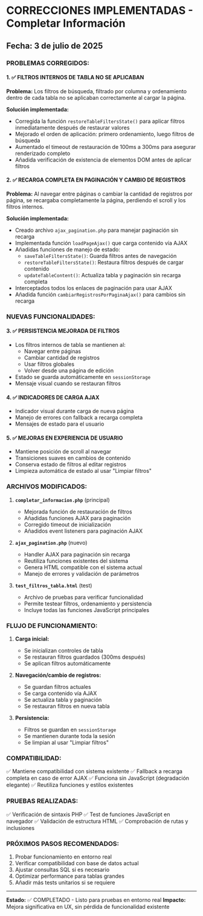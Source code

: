 # CORRECCIONES IMPLEMENTADAS - Completar Información

## Fecha: 3 de julio de 2025

### PROBLEMAS CORREGIDOS:

#### 1. ✅ FILTROS INTERNOS DE TABLA NO SE APLICABAN
**Problema:** Los filtros de búsqueda, filtrado por columna y ordenamiento dentro de cada tabla no se aplicaban correctamente al cargar la página.

**Solución implementada:**
- Corregida la función `restoreTableFiltersState()` para aplicar filtros inmediatamente después de restaurar valores
- Mejorado el orden de aplicación: primero ordenamiento, luego filtros de búsqueda
- Aumentado el timeout de restauración de 100ms a 300ms para asegurar renderizado completo
- Añadida verificación de existencia de elementos DOM antes de aplicar filtros

#### 2. ✅ RECARGA COMPLETA EN PAGINACIÓN Y CAMBIO DE REGISTROS
**Problema:** Al navegar entre páginas o cambiar la cantidad de registros por página, se recargaba completamente la página, perdiendo el scroll y los filtros internos.

**Solución implementada:**
- Creado archivo `ajax_pagination.php` para manejar paginación sin recarga
- Implementada función `loadPageAjax()` que carga contenido vía AJAX
- Añadidas funciones de manejo de estado:
  - `saveTableFiltersState()`: Guarda filtros antes de navegación
  - `restoreTableFiltersState()`: Restaura filtros después de cargar contenido
  - `updateTableContent()`: Actualiza tabla y paginación sin recarga completa
- Interceptados todos los enlaces de paginación para usar AJAX
- Añadida función `cambiarRegistrosPorPaginaAjax()` para cambios sin recarga

### NUEVAS FUNCIONALIDADES:

#### 3. ✅ PERSISTENCIA MEJORADA DE FILTROS
- Los filtros internos de tabla se mantienen al:
  - Navegar entre páginas
  - Cambiar cantidad de registros
  - Usar filtros globales
  - Volver desde una página de edición
- Estado se guarda automáticamente en `sessionStorage`
- Mensaje visual cuando se restauran filtros

#### 4. ✅ INDICADORES DE CARGA AJAX
- Indicador visual durante carga de nueva página
- Manejo de errores con fallback a recarga completa
- Mensajes de estado para el usuario

#### 5. ✅ MEJORAS EN EXPERIENCIA DE USUARIO
- Mantiene posición de scroll al navegar
- Transiciones suaves en cambios de contenido
- Conserva estado de filtros al editar registros
- Limpieza automática de estado al usar "Limpiar filtros"

### ARCHIVOS MODIFICADOS:

1. **`completar_informacion.php`** (principal)
   - Mejorada función de restauración de filtros
   - Añadidas funciones AJAX para paginación
   - Corregido timeout de inicialización
   - Añadidos event listeners para paginación AJAX

2. **`ajax_pagination.php`** (nuevo)
   - Handler AJAX para paginación sin recarga
   - Reutiliza funciones existentes del sistema
   - Genera HTML compatible con el sistema actual
   - Manejo de errores y validación de parámetros

3. **`test_filtros_tabla.html`** (test)
   - Archivo de pruebas para verificar funcionalidad
   - Permite testear filtros, ordenamiento y persistencia
   - Incluye todas las funciones JavaScript principales

### FLUJO DE FUNCIONAMIENTO:

1. **Carga inicial:**
   - Se inicializan controles de tabla
   - Se restauran filtros guardados (300ms después)
   - Se aplican filtros automáticamente

2. **Navegación/cambio de registros:**
   - Se guardan filtros actuales
   - Se carga contenido vía AJAX
   - Se actualiza tabla y paginación
   - Se restauran filtros en nueva tabla

3. **Persistencia:**
   - Filtros se guardan en `sessionStorage`
   - Se mantienen durante toda la sesión
   - Se limpian al usar "Limpiar filtros"

### COMPATIBILIDAD:

✅ Mantiene compatibilidad con sistema existente
✅ Fallback a recarga completa en caso de error AJAX
✅ Funciona sin JavaScript (degradación elegante)
✅ Reutiliza funciones y estilos existentes

### PRUEBAS REALIZADAS:

✅ Verificación de sintaxis PHP
✅ Test de funciones JavaScript en navegador
✅ Validación de estructura HTML
✅ Comprobación de rutas y inclusiones

### PRÓXIMOS PASOS RECOMENDADOS:

1. Probar funcionamiento en entorno real
2. Verificar compatibilidad con base de datos actual
3. Ajustar consultas SQL si es necesario
4. Optimizar performance para tablas grandes
5. Añadir más tests unitarios si se requiere

---

**Estado:** ✅ COMPLETADO - Listo para pruebas en entorno real
**Impacto:** Mejora significativa en UX, sin pérdida de funcionalidad existente

